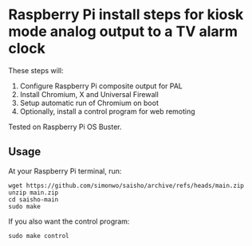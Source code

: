 # Raspberry Pi install steps for kiosk mode analog output to a TV alarm clock

These steps will:

1. Configure Raspberry Pi composite output for PAL
2. Install Chromium, X and Universal Firewall
3. Setup automatic run of Chromium on boot
4. Optionally, install a control program for web remoting

Tested on Raspberry Pi OS Buster.

## Usage

At your Raspberry Pi terminal, run:

    wget https://github.com/simonwo/saisho/archive/refs/heads/main.zip
    unzip main.zip
    cd saisho-main
    sudo make

If you also want the control program:

    sudo make control
